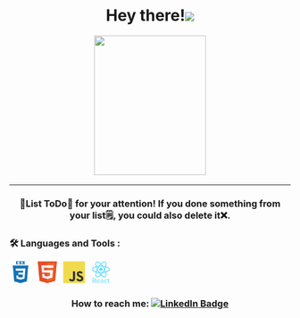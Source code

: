 <h1 align="center"> Hey there!<img src="https://github.com/blackcater/blackcater/raw/main/images/Hi.gif" height="32"/> </h1>

<div align="center">
  <img src="https://media.giphy.com/media/Xbn8ZbO95YeOJQtJz7/giphy.gif" width="200" height="250"/>
</div>
<hr>

<h3 align="center">💖List ToDo💖 for your attention! If you done something from your list🗒️, you could also delete it❌. </h3>

### :hammer_and_wrench: Languages and Tools :
<img src="https://github.com/devicons/devicon/blob/master/icons/css3/css3-plain-wordmark.svg"  title="CSS3" alt="CSS" width="40" height="40"/>&nbsp;
<img src="https://github.com/devicons/devicon/blob/master/icons/html5/html5-original.svg" title="HTML5" alt="HTML" width="40" height="40"/>&nbsp;
<img src="https://github.com/devicons/devicon/blob/master/icons/javascript/javascript-original.svg" title="JavaScript" alt="JavaScript" width="40" height="40"/>&nbsp;
<img src="https://github.com/devicons/devicon/blob/master/icons/react/react-original-wordmark.svg" title="React" alt="React" width="40" height="40"/>&nbsp;
<div id="badges" align="center">
  <h3>How to reach me: <a href="https://www.linkedin.com/in/qainna/">
    <img src="https://img.shields.io/badge/LinkedIn-blue?style=for-the-badge&logo=linkedin&logoColor=white" alt="LinkedIn Badge"/></a>
  </h3>
</div>
